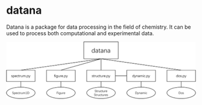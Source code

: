 # datana  

Datana is a package for data processing in the field of chemistry. 
It can be used to process both computational and experimental data.

![image](https://github.com/MasterLegend/datana/blob/main/figure/datana.tif)
